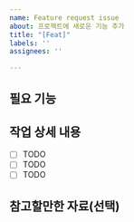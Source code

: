 ```yaml
---
name: Feature request issue
about: 프로젝트에 새로운 기능 추가
title: "[Feat]"
labels: ''
assignees: ''

---
```


## 필요 기능
<!-- 추가하려는 기능에 대해 간결하게 설명해주세요 

- [ ] 기능 1
  - 기능 1은 기능 1입니다.
- [ ] 기능 2
-->

## 작업 상세 내용
- [ ] TODO
- [ ] TODO
- [ ] TODO

<!--연결된 Issue, PR이 있다면 #11 과 같은 식으로 번호를 적습니다.-->

## 참고할만한 자료(선택)
